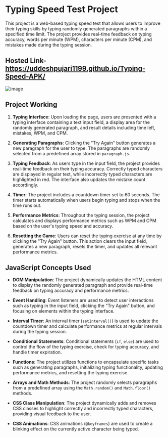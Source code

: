 # Typing Speed Test Project

This project is a web-based typing speed test that allows users to improve their typing skills by typing randomly generated paragraphs within a specified time limit. The project provides real-time feedback on typing accuracy, words per minute (WPM), characters per minute (CPM), and mistakes made during the typing session.

## Hosted Link- https://uddeshpujari1199.github.io/Typing-Speed-APK/
![image](https://github.com/Shivambansal96/Team_1_Geekathon/assets/57435578/cba38e7a-8a3c-4062-b22b-83e2aedbfcd4)



## Project Working

1. **Typing Interface**: Upon loading the page, users are presented with a typing interface containing a text input field, a display area for the randomly generated paragraph, and result details including time left, mistakes, WPM, and CPM.

2. **Generating Paragraphs**: Clicking the "Try Again" button generates a new paragraph for the user to type. The paragraphs are randomly selected from a predefined array stored in `paragraph.js`.

3. **Typing Feedback**: As users type in the input field, the project provides real-time feedback on their typing accuracy. Correctly typed characters are displayed in regular text, while incorrectly typed characters are highlighted in red. The interface also updates the mistake count accordingly.

4. **Timer**: The project includes a countdown timer set to 60 seconds. The timer starts automatically when users begin typing and stops when the time runs out.

5. **Performance Metrics**: Throughout the typing session, the project calculates and displays performance metrics such as WPM and CPM based on the user's typing speed and accuracy.

6. **Resetting the Game**: Users can reset the typing exercise at any time by clicking the "Try Again" button. This action clears the input field, generates a new paragraph, resets the timer, and updates all relevant performance metrics.

## JavaScript Concepts Used

- **DOM Manipulation**: The project dynamically updates the HTML content to display the randomly generated paragraph and provide real-time feedback on typing accuracy and performance metrics.

- **Event Handling**: Event listeners are used to detect user interactions such as typing in the input field, clicking the "Try Again" button, and focusing on elements within the typing interface.

- **Interval Timer**: An interval timer (`setInterval()`) is used to update the countdown timer and calculate performance metrics at regular intervals during the typing session.

- **Conditional Statements**: Conditional statements (`if`, `else`) are used to control the flow of the typing exercise, check for typing accuracy, and handle timer expiration.

- **Functions**: The project utilizes functions to encapsulate specific tasks such as generating paragraphs, initializing typing functionality, updating performance metrics, and resetting the typing exercise.

- **Arrays and Math Methods**: The project randomly selects paragraphs from a predefined array using the `Math.random()` and `Math.floor()` methods.

- **CSS Class Manipulation**: The project dynamically adds and removes CSS classes to highlight correctly and incorrectly typed characters, providing visual feedback to the user.

- **CSS Animations**: CSS animations (`@keyframes`) are used to create a blinking effect on the currently active character being typed.


